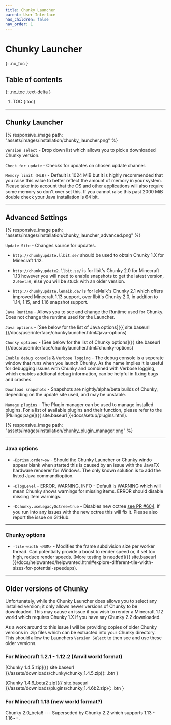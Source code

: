 ```yaml
---
title: Chunky Launcher
parent: User Interface
has_children: false
nav_order: 1
---
```


# Chunky Launcher
{: .no_toc }

## Table of contents
{: .no_toc .text-delta }

1. TOC
{:toc}

---

## Chunky Launcher

{% responsive_image path: "assets/images/installation/chunky_launcher.png" %}

`Version select` - Drop down list which allows you to pick a downloaded Chunky version.

`Check for update` - Checks for updates on chosen update channel.

`Memory limit (MiB)` - Default is 1024 MiB but it is highly recommended that you raise this value to better reflect the amount of memory in your system. Please take into account that the OS and other applications will also require some memory so don't over set this. If you cannot raise this past 2000 MiB double check your Java installation is 64 bit.

---

## Advanced Settings

{% responsive_image path: "assets/images/installation/chunky_launcher_advanced.png" %}

`Update Site` - Changes source for updates.

- `http://chunkyupdate.llbit.se/` should be used to obtain Chunky 1.X for Minecraft 1.12.

- `http://chunkyupdate2.llbit.se/` is for llbit's Chunky 2.0 for Minecraft 1.13 however you will need to enable snapshots to get the latest version, `2.0beta6`, else you will be stuck with an older version.

- `http://chunkyupdate.lemaik.de/` is for leMaik's Chunky 2.1 which offers improved Minecraft 1.13 support, over llbit's Chunky 2.0, in addtion to 1.14, 1.15, and 1.16 snapshot support.

`Java Runtime` - Allows you to see and change the Runtime used for Chunky. Does not change the runtime used for the Launcher.

`Java options` - [See below for the list of Java options]({{ site.baseurl }}/docs/userinterface/chunkylauncher.html#java-options)

`Chunky options` - [See below for the list of Chunky options]({{ site.baseurl }}/docs/userinterface/chunkylauncher.html#chunky-options)

`Enable debug console` & `Verbose logging` - The debug console is a seperate window that runs when you launch Chunky. As the name implies it is useful for debugging issues with Chunky and combined with Verbose logging, which enables addtional debug information, can be helpful in fixing bugs and crashes.

`Download snapshots` - Snapshots are nightly/alpha/beta builds of Chunky, depending on the update site used, and may be unstable.

`Manage plugins` - The Plugin manager can be used to manage installed plugins. For a list of available plugins and their function, please refer to the [Pluings page]({{ site.baseurl }}/docs/setup/plugins.html).

{% responsive_image path: "assets/images/installation/chunky_plugin_manager.png" %}

---

### Java options

- `-Dprism.order=sw` - Should the Chunky Launcher or Chunky windo appear blank when started this is caused by an issue with the JavaFX hardware renderer for Windows. The only known solution is to add the listed Java command/option. 

- `-DlogLevel` - ERROR, WARNING, INFO - Default is WARNING which will mean Chunky shows warnings for missing items. ERROR should disable missing item warnings.

- `-Dchunky.useLegacyOctree=true` - Disables new octree [see PR #604](https://github.com/llbit/chunky/pull/604). If you run into any issues with the new octree this will fix it. Please also report the issue on GitHub.

---

### Chunky options

- `-tile-width <NUM>` - Modifies the frame subdivision size per worker thread. Can potentially provide a boost to render speed or, if set too high, reduce render speeds. [More testing is needed]({{ site.baseurl }}/docs/helpwanted/helpwanted.html#explore-different-tile-width-sizes-for-potential-speedups).

---

## Older versions of Chunky

Unfortunately, while the Chunky Launcher does allows you to select any installed version; it only allows newer versions of Chunky to be downloaded. This may cause an issue if you wish to render a Minecraft 1.12 world which requires Chunky 1.X if you have say Chunky 2.2 downloaded.

As a work around to this issue I will be providing copies of older Chunky versions in .zip files which can be extracted into your Chunky directory. This should allow the Launchers `Version Select` to then see and use these older versions.

### For Minecraft 1.2.1 - 1.12.2 (Anvil world format)

[Chunky 1.4.5 zip]({{ site.baseurl }}/assets/downloads/chunky/chunky_1.4.5.zip){: .btn }

[Chunky 1.4.6_beta2 zip]({{ site.baseurl }}/assets/downloads/plugins/chunky_1.4.6b2.zip){: .btn }

### For Minecraft 1.13 (new world format?)

Chunky 2.0_beta6 --- Superseded by Chunky 2.2 which supports 1.13 - 1.16~+.
